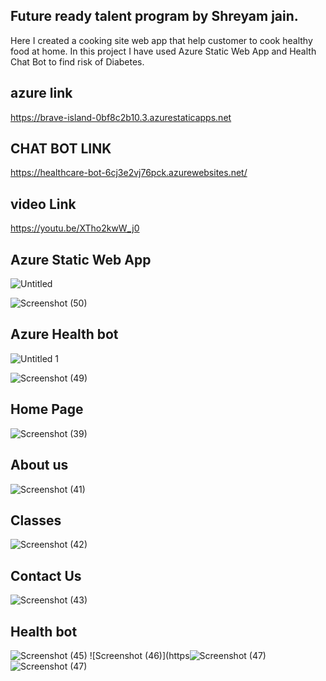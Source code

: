 ## Future ready talent program by Shreyam jain.
Here I created a cooking site web app that help customer to cook healthy food at home.
In this project I have used Azure Static Web App and Health Chat Bot to find risk of Diabetes.

## azure link
https://brave-island-0bf8c2b10.3.azurestaticapps.net

## CHAT BOT LINK
https://healthcare-bot-6cj3e2vj76pck.azurewebsites.net/

## video Link
https://youtu.be/XTho2kwW_j0

## Azure Static Web App
![Untitled](https://github.com/Jshreyam/finalproject/assets/97390413/9c62353c-5801-4a07-8c83-44d11eaec0e3)

![Screenshot (50)](https://github.com/Jshreyam/finalproject/assets/97390413/50e9d706-70af-47e6-b0de-22fed065dee6)

## Azure Health bot
![Untitled 1 ](https://github.com/Jshreyam/finalproject/assets/97390413/a75706eb-645b-4959-ba13-d7749846bdc7)

![Screenshot (49)](https://github.com/Jshreyam/finalproject/assets/97390413/436527dc-395b-441d-8b78-ebfd8d995f49)



## Home Page
![Screenshot (39)](https://github.com/Jshreyam/finalproject/assets/97390413/9a2adb37-a348-46e9-9a0e-642baa231449)
## About us
![Screenshot (41)](https://github.com/Jshreyam/finalproject/assets/97390413/f0135004-5873-44c2-aa6c-d17a2c433c0a)
## Classes
![Screenshot (42)](https://github.com/Jshreyam/finalproject/assets/97390413/42402be4-03de-42f5-ab57-ffc1cf4afeb4)
## Contact Us
![Screenshot (43)](https://github.com/Jshreyam/finalproject/assets/97390413/80e01155-354d-4a51-9a4d-1dd0311584a8)
## Health bot 
![Screenshot (45)](https://github.com/Jshreyam/finalproject/assets/97390413/a592fbe1-8c11-4dc0-8cad-5a00cdb0eb13)
![Screenshot (46)](https![Screenshot (47)](https://github.com/Jshreyam/finalproject/assets/97390413/df34d2d9-d18b-4573-a7b2-591871efffcf)
![Screenshot (47)](https://github.com/Jshreyam/finalproject/assets/97390413/f6028288-0a14-4960-9615-ca1258c43e11)

